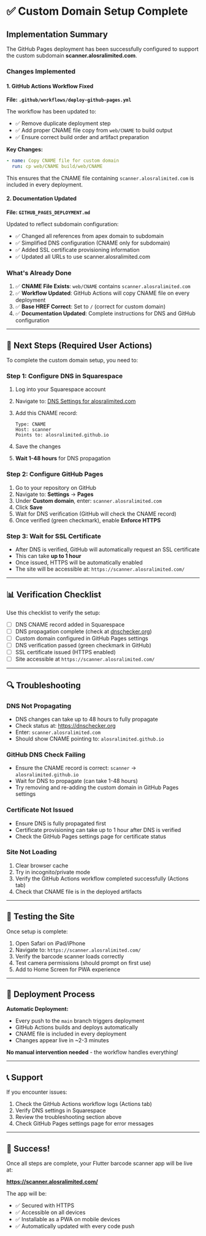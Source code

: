 # ✅ Custom Domain Setup Complete

## Implementation Summary

The GitHub Pages deployment has been successfully configured to support the custom subdomain **scanner.alosralimited.com**.

### Changes Implemented

#### 1. GitHub Actions Workflow Fixed
**File: `.github/workflows/deploy-github-pages.yml`**

The workflow has been updated to:
- ✅ Remove duplicate deployment step
- ✅ Add proper CNAME file copy from `web/CNAME` to build output
- ✅ Ensure correct build order and artifact preparation

**Key Changes:**
```yaml
- name: Copy CNAME file for custom domain
  run: cp web/CNAME build/web/CNAME
```

This ensures that the CNAME file containing `scanner.alosralimited.com` is included in every deployment.

#### 2. Documentation Updated
**File: `GITHUB_PAGES_DEPLOYMENT.md`**

Updated to reflect subdomain configuration:
- ✅ Changed all references from apex domain to subdomain
- ✅ Simplified DNS configuration (CNAME only for subdomain)
- ✅ Added SSL certificate provisioning information
- ✅ Updated all URLs to use scanner.alosralimited.com

### What's Already Done

1. ✅ **CNAME File Exists**: `web/CNAME` contains `scanner.alosralimited.com`
2. ✅ **Workflow Updated**: GitHub Actions will copy CNAME file on every deployment
3. ✅ **Base HREF Correct**: Set to `/` (correct for custom domain)
4. ✅ **Documentation Updated**: Complete instructions for DNS and GitHub configuration

---

## 🎯 Next Steps (Required User Actions)

To complete the custom domain setup, you need to:

### Step 1: Configure DNS in Squarespace

1. Log into your Squarespace account
2. Navigate to: [DNS Settings for alosralimited.com](https://account.squarespace.com/domains/managed/alosralimited.com/dns/dns-settings)
3. Add this CNAME record:

   ```
   Type: CNAME
   Host: scanner
   Points to: alosralimited.github.io
   ```

4. Save the changes
5. **Wait 1-48 hours** for DNS propagation

### Step 2: Configure GitHub Pages

1. Go to your repository on GitHub
2. Navigate to: **Settings** → **Pages**
3. Under **Custom domain**, enter: `scanner.alosralimited.com`
4. Click **Save**
5. Wait for DNS verification (GitHub will check the CNAME record)
6. Once verified (green checkmark), enable **Enforce HTTPS**

### Step 3: Wait for SSL Certificate

- After DNS is verified, GitHub will automatically request an SSL certificate
- This can take **up to 1 hour**
- Once issued, HTTPS will be automatically enabled
- The site will be accessible at: `https://scanner.alosralimited.com/`

---

## 📊 Verification Checklist

Use this checklist to verify the setup:

- [ ] DNS CNAME record added in Squarespace
- [ ] DNS propagation complete (check at [dnschecker.org](https://dnschecker.org))
- [ ] Custom domain configured in GitHub Pages settings
- [ ] DNS verification passed (green checkmark in GitHub)
- [ ] SSL certificate issued (HTTPS enabled)
- [ ] Site accessible at `https://scanner.alosralimited.com/`

---

## 🔍 Troubleshooting

### DNS Not Propagating
- DNS changes can take up to 48 hours to fully propagate
- Check status at: https://dnschecker.org
- Enter: `scanner.alosralimited.com`
- Should show CNAME pointing to: `alosralimited.github.io`

### GitHub DNS Check Failing
- Ensure the CNAME record is correct: `scanner` → `alosralimited.github.io`
- Wait for DNS to propagate (can take 1-48 hours)
- Try removing and re-adding the custom domain in GitHub Pages settings

### Certificate Not Issued
- Ensure DNS is fully propagated first
- Certificate provisioning can take up to 1 hour after DNS is verified
- Check the GitHub Pages settings page for certificate status

### Site Not Loading
1. Clear browser cache
2. Try in incognito/private mode
3. Verify the GitHub Actions workflow completed successfully (Actions tab)
4. Check that CNAME file is in the deployed artifacts

---

## 📱 Testing the Site

Once setup is complete:

1. Open Safari on iPad/iPhone
2. Navigate to: `https://scanner.alosralimited.com/`
3. Verify the barcode scanner loads correctly
4. Test camera permissions (should prompt on first use)
5. Add to Home Screen for PWA experience

---

## 🔄 Deployment Process

**Automatic Deployment:**
- Every push to the `main` branch triggers deployment
- GitHub Actions builds and deploys automatically
- CNAME file is included in every deployment
- Changes appear live in ~2-3 minutes

**No manual intervention needed** - the workflow handles everything!

---

## 📞 Support

If you encounter issues:

1. Check the GitHub Actions workflow logs (Actions tab)
2. Verify DNS settings in Squarespace
3. Review the troubleshooting section above
4. Check GitHub Pages settings page for error messages

---

## 🎉 Success!

Once all steps are complete, your Flutter barcode scanner app will be live at:

**https://scanner.alosralimited.com/**

The app will be:
- ✅ Secured with HTTPS
- ✅ Accessible on all devices
- ✅ Installable as a PWA on mobile devices
- ✅ Automatically updated with every code push
